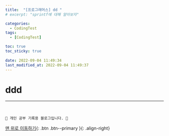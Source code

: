 ```yaml
---
title:  "[프로그래머스] dd "
# excerpt: "sprintf에 대해 알아보자"

categories:
  - CodingTest
tags:
  - [CodingTest]

toc: true
toc_sticky: true
 
date: 2022-09-04 11:49:34
last_modified_at: 2022-09-04 11:49:37
---
```


# ddd

***
<br>


    💛 개인 공부 기록용 블로그입니다. 👻

[맨 위로 이동하기](#){: .btn .btn--primary }{: .align-right}